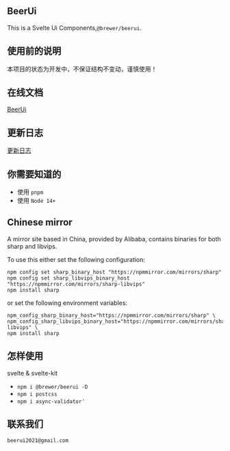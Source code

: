 ## BeerUi
This is a Svelte Ui Components,`@brewer/beerui`.

## 使用前的说明
本项目的状态为开发中，不保证结构不变动，谨慎使用！

## 在线文档
[BeerUi](https://beer-ui.vercel.app/)

## 更新日志
[更新日志](./CHANGELOG.md)

## 你需要知道的
- 使用 `pnpm`
- 使用 `Node 14+`

## Chinese mirror
A mirror site based in China, provided by Alibaba, contains binaries for both sharp and libvips.

To use this either set the following configuration:
```
npm config set sharp_binary_host "https://npmmirror.com/mirrors/sharp"
npm config set sharp_libvips_binary_host "https://npmmirror.com/mirrors/sharp-libvips"
npm install sharp
```
or set the following environment variables:
```
npm_config_sharp_binary_host="https://npmmirror.com/mirrors/sharp" \
npm_config_sharp_libvips_binary_host="https://npmmirror.com/mirrors/sharp-libvips" \
npm install sharp
```

## 怎样使用
svelte & svelte-kit

- `npm i @brewer/beerui -D`
- `npm i postcss`
- `npm i async-validator'`

## 联系我们
`beerui2021@gmail.com`


